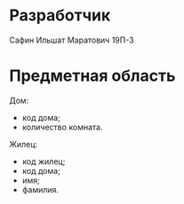 # Разработчик
Сафин Ильшат Маратович 19П-3
# Предметная область
Дом:
- код дома; 
- количество комната. 

Жилец:
- код жилец; 
- код дома; 
- имя; 
- фамилия. 
